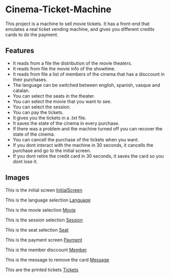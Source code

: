 # Cinema-Ticket-Machine

This project is a machine to sell movie tickets. It has a front-end that emulates a real ticket vending machine, and gives you different credits cards to do the payment.

## Features

* It reads from a file the distribution of the movie theaters.
* It reads from file the movie info of the showtime.
* It reads from file a list of members of the cinema that has a disccount in their purchases.
* The language can be switched between english, spanish, vasque and catalan.
* You can select the seats in the theater.
* You can select the movie that you want to see.
* You can select the session.
* You can pay the tickets.
* It gives you the tickets in a .txt file.
* It saves the state of the cinema in every purchase.
* If there was a problem and the machine turned off you can recover the state of the cinema.
* You can cancell the purchase of the tickets when you want.
* If you dont interact with the machine in 30 seconds, it cancells the purchase and go to the initial screen.
* If you dont retire the credit card in 30 seconds, it saves the card so you dont lose it.

## Images

This is the initial screen
[InitialScreen](./UsageImages/Initial-Screen.png)

This is the language selection
[Language](./UsageImages/Language-Selection.png)

This is the movie selection
[Movie](./UsageImages/Movie-Selection.png)

This is the session selection
[Session](./UsageImages/Session-Selection.png)

This is the seat selection
[Seat](./UsageImages/SeatSelection.png)

This is the payment screen
[Payment](./UsageImages/PaymentScreen.png)

This is the member disccount
[Member](./UsageImages/MemberDisccount.png)

This is the message to remove the card
[Message](./UsageImages/RemoveCard.png)

This are the printed tickets
[Tickets](./UsageImages/Ticket.png)
